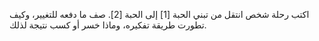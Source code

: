 اكتب رحلة شخص انتقل من تبني الحبة [1] إلى الحبة [2]. صف ما دفعه للتغيير، وكيف تطورت طريقة تفكيره، وماذا خسر أو كسب نتيجة لذلك.